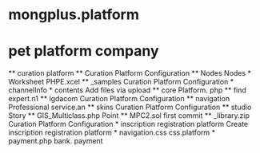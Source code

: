 # mongplus.platform
# pet platform company
** curation platform
** Curation Platform Configuration
** Nodes
Nodes
*
Worksheet
PHPE.xcel
**
_samples
Curation Platform Configuration
*
channelInfo
*
contents
Add files via upload
**
core
Platform. php
**
find
expert.n1
**
lgdacom
Curation Platform Configuration
**
navigation
Professional service.an
**
skins
Curation Platform Configuration
**
studio
Story
**
GIS_Multiclass.php
Point
**
MPC2.sol
first commit
**
_library.zip
Curation Platform Configuration
*
inscription registration platform
Create inscription registration platform
*
navigation.css
css.platform
*
payment.php
bank. payment

